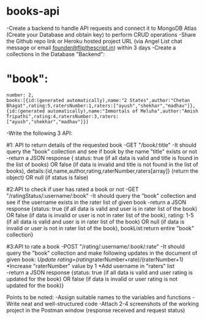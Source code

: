 # books-api
-Create a backend to handle API requests and connect it to MongoDB Atlas (Create your Database and obtain key) to perform CRUD operations
-Share the Github repo link or Heroku hosted project URL (via Angel List chat message or email founder@flipthescript.in) within 3 days
-Create a collections in the Database "Backend":

# "book":
	number: 2,
	books:[{id:(generated automatically),name:"2 States",author:"Chetan Bhagat",rating:5,ratersNumber:1,raters:["ayush","shekhar","madhav"]},
	{id:(generated automatically),name:"Immortals of Meluha",author:"Amish Tripathi",rating:4,ratersNumber:3,raters:["ayush","shekhar","madhav"]}]

-Write the following 3 API:

#1: API to return details of the requested book
	-GET "/book/:title"
	-It should query the "book" collection and see if book by the name "title" exists or not
	-return a JSON response { status:
	true (if all data is valid and title is found in the list of books) OR
	false (if data is invalid and title is not found in the list of books),
	details:{id,name,author,rating,raterNumber,raters[array]} (return the object) OR
	null (if status is false)

#2:API to check if user has rated a book or not
	-GET "/ratingStatus/:username/:book"
	-It should query the "book" collection and see if the username exists in the rater  list of given book
	-return a JSON response {status:
	true (if all data is valid and user is in rater list of the book) OR
	false (if data is invalid or user is not in rater list of the book),
	rating:
	1-5 (if all data is valid and user is in rater list of the book) OR
	null (if data is invalid or user is not in rater list of the book),
	bookList:return entire "book" collection}

#3:API to rate a book
	-POST "/rating/:username/:book/:rate"
	-It should query the "book" collection and make following updates in the document of given book:
	*Update rating=(rating*raterNumber+rate)/(raterNumber+1)
	*Increase "raterNumber" value by 1
	*Add username in "raters" list	
	-return a JSON response {status:
	true (if all data is valid and user rating is updated for the book) OR
	false (if data is invalid or user rating is not updated for the book)}

Points to be noted:
-Assign suitable names to the variables and functions
-Write neat and well-structured code
-Attach 2-4 screenshots of the working project in the Postman window (response received and request status)
